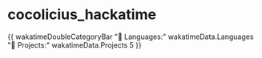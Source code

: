 # cocolicius_hackatime
{{ wakatimeDoubleCategoryBar "💾 Languages:" wakatimeData.Languages "💼 Projects:" wakatimeData.Projects 5 }}
